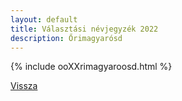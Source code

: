 ```yaml
---
layout: default
title: Választási névjegyzék 2022
description: Őrimagyarósd
---
```


{% include ooXXrimagyaroosd.html %}

[Vissza](./)